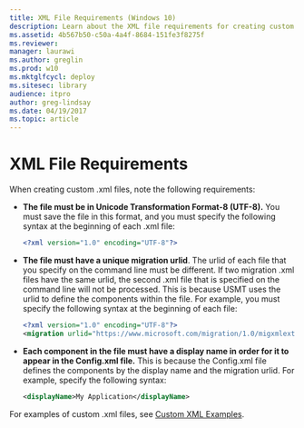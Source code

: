 ```yaml
---
title: XML File Requirements (Windows 10)
description: Learn about the XML file requirements for creating custom .xml files, like the file must be in UTF-8 and have a unique migration urlid.
ms.assetid: 4b567b50-c50a-4a4f-8684-151fe3f8275f
ms.reviewer: 
manager: laurawi
ms.author: greglin
ms.prod: w10
ms.mktglfcycl: deploy
ms.sitesec: library
audience: itpro
author: greg-lindsay
ms.date: 04/19/2017
ms.topic: article
---
```


# XML File Requirements


When creating custom .xml files, note the following requirements:

-   **The file must be in Unicode Transformation Format-8 (UTF-8).** You must save the file in this format, and you must specify the following syntax at the beginning of each .xml file:

    ``` xml
    <?xml version="1.0" encoding="UTF-8"?>
    ```

-   **The file must have a unique migration urlid**. The urlid of each file that you specify on the command line must be different. If two migration .xml files have the same urlid, the second .xml file that is specified on the command line will not be processed. This is because USMT uses the urlid to define the components within the file. For example, you must specify the following syntax at the beginning of each file:

    ``` xml
    <?xml version="1.0" encoding="UTF-8"?>
    <migration urlid="https://www.microsoft.com/migration/1.0/migxmlext/<CustomFileName>">
    ```

-   **Each component in the file must have a display name in order for it to appear in the Config.xml file.** This is because the Config.xml file defines the components by the display name and the migration urlid. For example, specify the following syntax:

    ``` xml
    <displayName>My Application</displayName>
    ```

For examples of custom .xml files, see [Custom XML Examples](usmt-custom-xml-examples.md).

 

 





